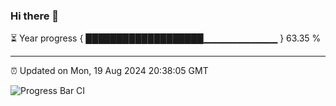 ### Hi there 👋

⏳ Year progress { ███████████████████▁▁▁▁▁▁▁▁▁▁▁ } 63.35 %

---

⏰ Updated on Mon, 19 Aug 2024 20:38:05 GMT

![Progress Bar CI](https://github.com/IshwaranRudhara/GIT-ACTION/workflows/Progress%20Bar%20CI/badge.svg)
